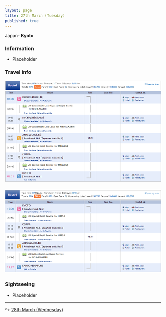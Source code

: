 ```yaml
---
layout: page
title: 27th March (Tuesday)
published: true
---
```


Japan- **Kyoto**

### Information

* Placeholder

### Travel info

![](/uploads/versions/kawachitokyoto---x----880-574x---.PNG)

### ![](/uploads/versions/kyototokawachi---x----879-467x---.PNG)

### Sightseeing

* Placeholder

---

↪ [28th March (Wednesday)](/days/week3/28mar)
